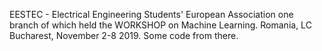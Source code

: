 EESTEC - Electrical Engineering Students' European Association one branch of which held the WORKSHOP on Machine Learning.
Romania, LC Bucharest, November 2-8 2019.
Some code from there.
